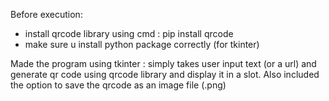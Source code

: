 Before execution:
  - install qrcode library using cmd : pip install qrcode
  - make sure u install python package correctly (for tkinter)

Made the program using tkinter : simply takes user input text (or a url) and generate qr code using qrcode library and display it in a slot. 
Also included the option to save the qrcode as an image file (.png) 
